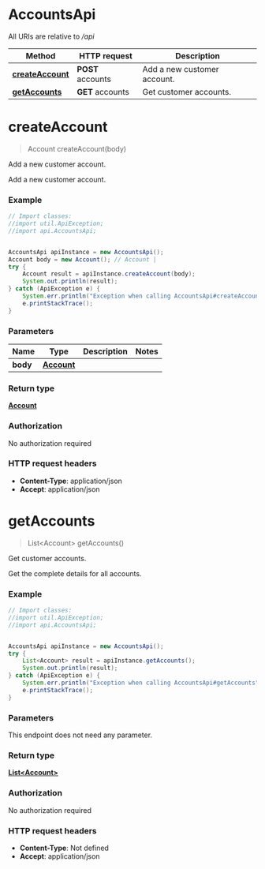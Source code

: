 # AccountsApi

All URIs are relative to */api*

Method | HTTP request | Description
------------- | ------------- | -------------
[**createAccount**](AccountsApi.md#createAccount) | **POST** accounts | Add a new customer account.
[**getAccounts**](AccountsApi.md#getAccounts) | **GET** accounts | Get customer accounts.

<a name="createAccount"></a>
# **createAccount**
> Account createAccount(body)

Add a new customer account.

Add a new customer account.

### Example
```java
// Import classes:
//import util.ApiException;
//import api.AccountsApi;


AccountsApi apiInstance = new AccountsApi();
Account body = new Account(); // Account | 
try {
    Account result = apiInstance.createAccount(body);
    System.out.println(result);
} catch (ApiException e) {
    System.err.println("Exception when calling AccountsApi#createAccount");
    e.printStackTrace();
}
```

### Parameters

Name | Type | Description  | Notes
------------- | ------------- | ------------- | -------------
 **body** | [**Account**](Account.md)|  |

### Return type

[**Account**](Account.md)

### Authorization

No authorization required

### HTTP request headers

 - **Content-Type**: application/json
 - **Accept**: application/json

<a name="getAccounts"></a>
# **getAccounts**
> List&lt;Account&gt; getAccounts()

Get customer accounts.

Get the complete details for all accounts.

### Example
```java
// Import classes:
//import util.ApiException;
//import api.AccountsApi;


AccountsApi apiInstance = new AccountsApi();
try {
    List<Account> result = apiInstance.getAccounts();
    System.out.println(result);
} catch (ApiException e) {
    System.err.println("Exception when calling AccountsApi#getAccounts");
    e.printStackTrace();
}
```

### Parameters
This endpoint does not need any parameter.

### Return type

[**List&lt;Account&gt;**](Account.md)

### Authorization

No authorization required

### HTTP request headers

 - **Content-Type**: Not defined
 - **Accept**: application/json

